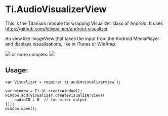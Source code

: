 Ti.AudioVisualizerView
===========================================

This is the Titanium module for wrappng Visualizer class of Android. It uses https://github.com/felixpalmer/android-visualizer

An view like imageView that takes the input from the Android MediaPlayer and displays visualizations, like in iTunes or WinAmp.

![](https://github.com/felixpalmer/android-visualizer/raw/master/demo/demo-1.gif) or more complex: ![](https://github.com/felixpalmer/android-visualizer/raw/master/demo/demo-4.gif)

Usage:
------


~~~
var Visualizer = require('ti.audiovisualizerview');

var window = Ti.Ui.createWindow();
window.add(Visualizer.createVisualizerView({
    audioID : 0  // for mixer output
}));
window.open();

~~~